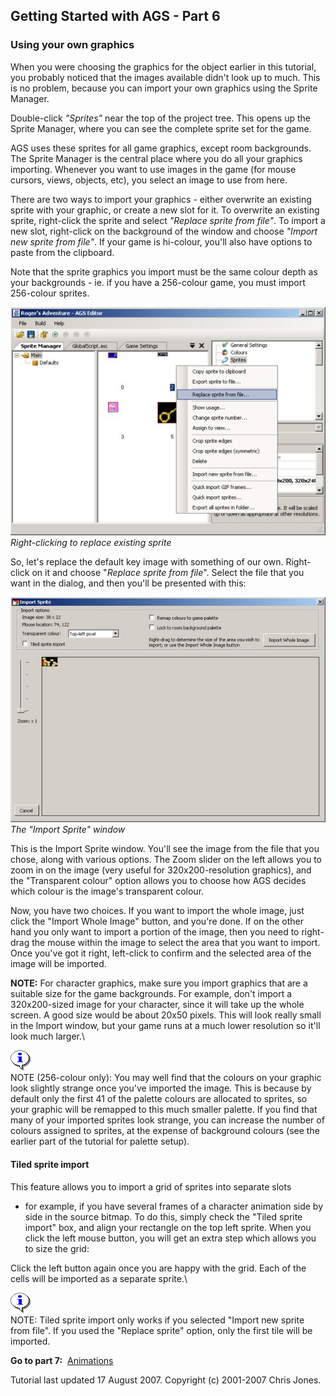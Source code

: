 **Getting Started with AGS - Part 6**
-------------------------------------

### Using your own graphics

When you were choosing the graphics for the object earlier in this
tutorial, you probably noticed that the images available didn't look up
to much. This is no problem, because you can import your own graphics
using the Sprite Manager.

Double-click *"Sprites"* near the top of the project tree. This opens up
the Sprite Manager, where you can see the complete sprite set for the
game.

AGS uses these sprites for all game graphics, except room backgrounds.
The Sprite Manager is the central place where you do all your graphics
importing. Whenever you want to use images in the game (for mouse
cursors, views, objects, etc), you select an image to use from here.

There are two ways to import your graphics - either overwrite an
existing sprite with your graphic, or create a new slot for it. To
overwrite an existing sprite, right-click the sprite and select
*"Replace sprite from file"*. To import a new slot, right-click on the
background of the window and choose *"Import new sprite from file"*. If
your game is hi-colour, you'll also have options to paste from the
clipboard.

Note that the sprite graphics you import must be the same colour depth
as your backgrounds - ie. if you have a 256-colour game, you must import
256-colour sprites.

*![](images/intro6_1.jpg)\
Right-clicking to replace existing sprite*

So, let's replace the default key image with something of our own.
Right-click on it and choose "*Replace sprite from file*". Select the
file that you want in the dialog, and then you'll be presented with
this:

*![](images/intro6_2.jpg)\
The "Import Sprite" window*

This is the Import Sprite window. You'll see the image from the file
that you chose, along with various options. The Zoom slider on the left
allows you to zoom in on the image (very useful for 320x200-resolution
graphics), and the "Transparent colour" option allows you to choose how
AGS decides which colour is the image's transparent colour.

Now, you have two choices. If you want to import the whole image, just
click the "Import Whole Image" button, and you're done. If on the other
hand you only want to import a portion of the image, then you need to
right-drag the mouse within the image to select the area that you want
to import. Once you've got it right, left-click to confirm and the
selected area of the image will be imported.

**NOTE:** For character graphics, make sure you import graphics that are
a suitable size for the game backgrounds. For example, don't import a
320x200-sized image for your character, since it will take up the whole
screen. A good size would be about 20x50 pixels. This will look really
small in the Import window, but your game runs at a much lower
resolution so it'll look much larger.\

![](images/icon_info.gif)\
NOTE (256-colour only): You may well find that the colours on your graphic look slightly strange once you've imported the image. This is because by default only the first 41 of the palette colours are allocated to sprites, so your graphic will be remapped to this much smaller palette. If you find that many of your imported sprites look strange, you can increase the number of colours assigned to sprites, at the expense of background colours (see the earlier part of the tutorial for palette setup).

#### Tiled sprite import

This feature allows you to import a grid of sprites into separate slots
- for example, if you have several frames of a character animation side
by side in the source bitmap. To do this, simply check the "Tiled sprite
import" box, and align your rectangle on the top left sprite. When you
click the left mouse button, you will get an extra step which allows you
to size the grid:

Click the left button again once you are happy with the grid. Each of
the cells will be imported as a separate sprite.\

![](images/icon_info.gif)\
NOTE: Tiled sprite import only works if you selected "Import new sprite from file". If you used the "Replace sprite" option, only the first tile will be imported.

**Go to part 7:**  [Animations](acintro7)

Tutorial last updated 17 August 2007. Copyright (c) 2001-2007 Chris
Jones.
